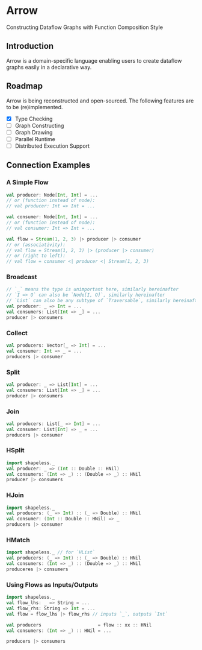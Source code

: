# Arrow

Constructing Dataflow Graphs with Function Composition Style

## Introduction

Arrow is a domain-specific language enabling users to create dataflow graphs easily in a declarative way.

## Roadmap

Arrow is being reconstructed and open-sourced. The following features are to be (re)implemented.

- [x] Type Checking
- [ ] Graph Constructing
- [ ] Graph Drawing
- [ ] Parallel Runtime
- [ ] Distributed Execution Support

## Connection Examples
### A Simple Flow
```scala
val producer: Node[Int, Int] = ...
// or (function instead of node):
// val producer: Int => Int = ...

val consumer: Node[Int, Int] = ...
// or (function instead of node):
// val consumer: Int => Int = ...

val flow = Stream(1, 2, 3) |> producer |> consumer
// or (associativity):
// val flow = Stream(1, 2, 3) |> (producer |> consumer)
// or (right to left):
// val flow = consumer <| producer <| Stream(1, 2, 3)
```

### Broadcast
```scala
// `_` means the type is unimportant here, similarly hereinafter
// `I => O` can also be `Node[I, O]`, similarly hereinafter
// `List` can also be any subtype of `Traversable`, similarly hereinafter
val producer: _ => Int = ...
val consumers: List[Int => _] = ...
producer |> consumers
```

### Collect
```scala
val producers: Vector[_ => Int] = ...
val consumer: Int => _ = ...
producers |> consumer
```

### Split
```scala
val producer: _ => List[Int] = ...
val consumers: List[Int => _] = ...
producer |> consumers
```

### Join
```scala
val producers: List[_ => Int] = ...
val consumer: List[Int] => _ = ...
producers |> consumer
```

### HSplit
```scala
import shapeless._
val producer: _ => (Int :: Double :: HNil)
val consumers: (Int => _) :: (Double => _) :: HNil
producer |> consumers
```

### HJoin
```scala
import shapeless._
val producers: (_ => Int) :: (_ => Double) :: HNil
val consumer: (Int :: Double :: HNil) => _
producers |> consumer
```

### HMatch
```scala
import shapeless._ // for `HList`
val producers: (_ => Int) :: (_ => Double) :: HNil
val consumers: (Int => _) :: (Double => _) :: HNil
produceres |> consumers
```

### Using Flows as Inputs/Outputs
```scala
import shapeless._
val flow_lhs: _ => String = ...
val flow_rhs: String => Int = ...
val flow = flow_lhs |> flow_rhs // inputs `_`, outputs `Int`

val producers                     = flow :: xx :: HNil
val consumers: (Int => _) :: HNil = ...

producers |> consumers
```